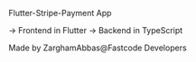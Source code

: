Flutter-Stripe-Payment App

-> Frontend in Flutter
-> Backend in TypeScript

Made by ZarghamAbbas@Fastcode Developers
